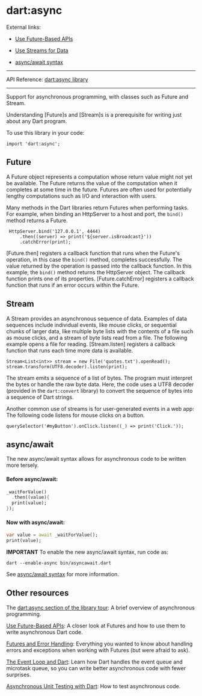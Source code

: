 # dart:async

External links:

- [Use Future-Based APIs](https://www.dartlang.org/docs/tutorials/futures)

- [Use Streams for Data](https://www.dartlang.org/docs/tutorials/streams)

- [async/await syntax](https://www.dartlang.org/articles/await-async/)

---

API Reference: [dart:async library](https://api.dartlang.org/apidocs/channels/stable/dartdoc-viewer/dart-async)

---

Support for asynchronous programming,
with classes such as Future and Stream.

Understanding [Future]s and [Stream]s is a prerequisite for
writing just about any Dart program.

To use this library in your code:

    import 'dart:async';

## Future

A Future object represents a computation whose return value
might not yet be available.
The Future returns the value of the computation
when it completes at some time in the future.
Futures are often used for potentially lengthy computations
such as I/O and interaction with users.

Many methods in the Dart libraries return Futures when
performing tasks. For example, when binding an HttpServer
to a host and port, the `bind()` method returns a Future.

     HttpServer.bind('127.0.0.1', 4444)
         .then((server) => print('${server.isBroadcast}'))
         .catchError(print);

[Future.then] registers a callback function that runs
when the Future's operation, in this case the `bind()` method,
completes successfully.
The value returned by the operation
is passed into the callback function.
In this example, the `bind()` method returns the HttpServer
object. The callback function prints one of its properties.
[Future.catchError] registers a callback function that
runs if an error occurs within the Future.

## Stream

A Stream provides an asynchronous sequence of data.
Examples of data sequences include individual events, like mouse clicks,
or sequential chunks of larger data, like multiple byte lists with the
contents of a file
such as mouse clicks, and a stream of byte lists read from a file.
The following example opens a file for reading.
[Stream.listen] registers a callback function that runs
each time more data is available.

    Stream<List<int>> stream = new File('quotes.txt').openRead();
    stream.transform(UTF8.decoder).listen(print);

The stream emits a sequence of a list of bytes.
The program must interpret the bytes or handle the raw byte data.
Here, the code uses a UTF8 decoder (provided in the `dart:convert` library)
to convert the sequence of bytes into a sequence
of Dart strings.

Another common use of streams is for user-generated events
in a web app: The following code listens for mouse clicks on a button.

    querySelector('#myButton').onClick.listen((_) => print('Click.'));

## async/await

The new async/await syntax allows for asynchronous code to be written more tersely.

#### Before async/await:

```dart
_waitForValue()
  .then((value){
  print(value);
});
```

#### Now with async/await:
```dart
var value = await _waitForValue();
print(value);
```

**IMPORTANT** To enable the new async/await syntax, run code as:
```
dart --enable-async bin/asyncawait.dart
```

See [async/await syntax](https://www.dartlang.org/articles/await-async/) for more information.


## Other resources

The [dart:async section of the library tour](https://www.dartlang.org/docs/dart-up-and-running/contents/ch03.html#ch03-asynchronous-programming):
A brief overview of asynchronous programming.

[Use Future-Based APIs](https://www.dartlang.org/docs/tutorials/futures/): A closer look at
Futures and how to use them to write asynchronous Dart code.

[Futures and Error Handling](https://www.dartlang.org/articles/futures-and-error-handling/): Everything
you wanted to know about handling errors and exceptions when working with
Futures (but were afraid to ask).

[The Event Loop and Dart](https://www.dartlang.org/articles/event-loop/):
Learn how Dart handles the event queue and microtask queue, so you can write
better asynchronous code with fewer surprises.

[Asynchronous Unit Testing with Dart](https://www.dartlang.org/articles/dart-unit-tests/#asynchronous-tests): How
to test asynchronous code.
